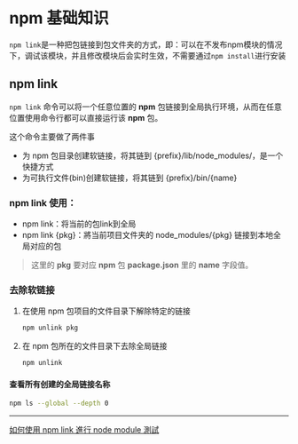 # npm 基础知识

`npm link`是一种把包链接到包文件夹的方式，即：可以在不发布npm模块的情况下，调试该模块，并且修改模块后会实时生效，不需要通过`npm install`进行安装

## npm link

`npm link` 命令可以将一个任意位置的 **npm** 包链接到全局执行环境，从而在任意位置使用命令行都可以直接运行该 **npm** 包。

这个命令主要做了两件事

- 为 npm 包目录创建软链接，将其链到 {prefix}/lib/node_modules/<package>，是一个快捷方式
- 为可执行文件(bin)创建软链接，将其链到 {prefix}/bin/{name}



### **npm link** 使用：

- npm link：将当前的包link到全局
- npm link {pkg}：將当前项目文件夹的 node_modules/{pkg} 链接到本地全局对应的包

> 这里的 **pkg** 要对应 **npm** 包 **package.json** 里的 **name** 字段值。



### 去除软链接

1. 在使用 npm 包项目的文件目录下解除特定的链接

   ```bash
   npm unlink pkg
   ```

2. 在 npm 包所在的文件目录下去除全局链接

   ```bash
   npm unlink 
   ```



#### 查看所有创建的全局链接名称

```bash
npm ls --global --depth 0
```

---

[如何使用 npm link 進行 node module 測試](https://etrexkuo.medium.com/%E5%A6%82%E4%BD%95%E4%BD%BF%E7%94%A8-npm-link-%E9%80%B2%E8%A1%8C-node-module-%E6%B8%AC%E8%A9%A6-9d3b98db768c)
